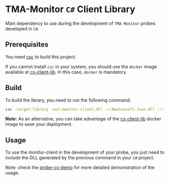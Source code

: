 # TMA-Monitor `C#` Client Library 

Main dependency to use during the development of `TMA Monitor` probes developed in `C#`.


## Prerequisites

You need [csc](https://docs.microsoft.com/en-us/dotnet/csharp/language-reference/compiler-options/command-line-building-with-csc-exe) to build this project.

If you cannot install `csc` in your system, you should use the `docker` image available at [cs-client-lib](./). In this case, `docker` is mandatory.


## Build

To build the library, you need to run the following command:

```sh
csc -target:library -out:monitor-client.dll -r:Newtonsoft.Json.dll -r:log4net.dll observation.cs message.cs data.cs SynchronousClient.cs AssemblyInfo.cs
```

**Note:** As an alternative, you can take advantage of the [cs-client-lib](./) docker image to ease your deployment.

## Usage

To use the monitor-client in the development of your probe, you just need to include the DLL generated by the previous command in your `C#` project.

Note: check the [probe-cs-demo](../../probes/probe-cs-demo) for more detailed demonstration of the usage.
